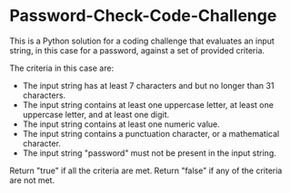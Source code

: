 # Password-Check-Code-Challenge
This is a Python solution for a coding challenge that evaluates an input string, in this case for a password, against a set of provided criteria.

The criteria in this case are:

 - The input string has at least 7 characters and but no longer than 31 characters.
 - The input string contains at least one uppercase letter, at least one uppercase letter, and at least one digit.
 - The input string contains at least one numeric value.
 - The input string contains a punctuation character, or a mathematical character.
 - The input string "password" must not be present in the input string.

Return "true" if all the criteria are met.
Return "false" if any of the criteria are not met.
